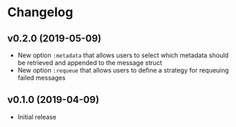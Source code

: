 # Changelog

## v0.2.0 (2019-05-09)

  * New option `:metadata` that allows users to select which metadata should be retrieved
    and appended to the message struct
  * New option `:requeue` that allows users to define a strategy for requeuing failed messages

## v0.1.0 (2019-04-09)

* Initial release
